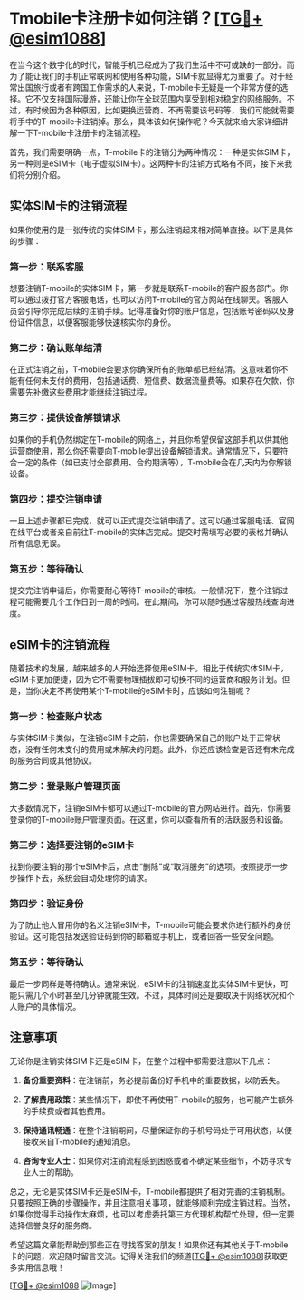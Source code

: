 # Tmobile卡注册卡如何注销？[[TG💪+ @esim1088](https://t.me/s/esim1088)]

在当今这个数字化的时代，智能手机已经成为了我们生活中不可或缺的一部分。而为了能让我们的手机正常联网和使用各种功能，SIM卡就显得尤为重要了。对于经常出国旅行或者有跨国工作需求的人来说，T-mobile卡无疑是一个非常方便的选择。它不仅支持国际漫游，还能让你在全球范围内享受到相对稳定的网络服务。不过，有时候因为各种原因，比如更换运营商、不再需要该号码等，我们可能就需要将手中的T-mobile卡注销掉。那么，具体该如何操作呢？今天就来给大家详细讲解一下T-mobile卡注册卡的注销流程。

首先，我们需要明确一点，T-mobile卡的注销分为两种情况：一种是实体SIM卡，另一种则是eSIM卡（电子虚拟SIM卡）。这两种卡的注销方式略有不同，接下来我们将分别介绍。

## 实体SIM卡的注销流程

如果你使用的是一张传统的实体SIM卡，那么注销起来相对简单直接。以下是具体的步骤：

### 第一步：联系客服
想要注销T-mobile的实体SIM卡，第一步就是联系T-mobile的客户服务部门。你可以通过拨打官方客服电话，也可以访问T-mobile的官方网站在线聊天。客服人员会引导你完成后续的注销手续。记得准备好你的账户信息，包括账号密码以及身份证件信息，以便客服能够快速核实你的身份。

### 第二步：确认账单结清
在正式注销之前，T-mobile会要求你确保所有的账单都已经结清。这意味着你不能有任何未支付的费用，包括通话费、短信费、数据流量费等。如果存在欠款，你需要先补缴这些费用才能继续注销过程。

### 第三步：提供设备解锁请求
如果你的手机仍然绑定在T-mobile的网络上，并且你希望保留这部手机以供其他运营商使用，那么你还需要向T-mobile提出设备解锁请求。通常情况下，只要符合一定的条件（如已支付全部费用、合约期满等），T-mobile会在几天内为你解锁设备。

### 第四步：提交注销申请
一旦上述步骤都已完成，就可以正式提交注销申请了。这可以通过客服电话、官网在线平台或者亲自前往T-mobile的实体店完成。提交时需填写必要的表格并确认所有信息无误。

### 第五步：等待确认
提交完注销申请后，你需要耐心等待T-mobile的审核。一般情况下，整个注销过程可能需要几个工作日到一周的时间。在此期间，你可以随时通过客服热线查询进度。

## eSIM卡的注销流程

随着技术的发展，越来越多的人开始选择使用eSIM卡。相比于传统实体SIM卡，eSIM卡更加便捷，因为它不需要物理插拔即可切换不同的运营商和服务计划。但是，当你决定不再使用某个T-mobile的eSIM卡时，应该如何注销呢？

### 第一步：检查账户状态
与实体SIM卡类似，在注销eSIM卡之前，你也需要确保自己的账户处于正常状态，没有任何未支付的费用或未解决的问题。此外，你还应该检查是否还有未完成的服务合同或其他协议。

### 第二步：登录账户管理页面
大多数情况下，注销eSIM卡都可以通过T-mobile的官方网站进行。首先，你需要登录你的T-mobile账户管理页面。在这里，你可以查看所有的活跃服务和设备。

### 第三步：选择要注销的eSIM卡
找到你要注销的那个eSIM卡后，点击“删除”或“取消服务”的选项。按照提示一步步操作下去，系统会自动处理你的请求。

### 第四步：验证身份
为了防止他人冒用你的名义注销eSIM卡，T-mobile可能会要求你进行额外的身份验证。这可能包括发送验证码到你的邮箱或手机上，或者回答一些安全问题。

### 第五步：等待确认
最后一步同样是等待确认。通常来说，eSIM卡的注销速度比实体SIM卡更快，可能只需几个小时甚至几分钟就能生效。不过，具体时间还是要取决于网络状况和个人账户的具体情况。

## 注意事项

无论你是注销实体SIM卡还是eSIM卡，在整个过程中都需要注意以下几点：

1. **备份重要资料**：在注销前，务必提前备份好手机中的重要数据，以防丢失。
   
2. **了解费用政策**：某些情况下，即使不再使用T-mobile的服务，也可能产生额外的手续费或者其他费用。

3. **保持通讯畅通**：在整个注销期间，尽量保证你的手机号码处于可用状态，以便接收来自T-mobile的通知消息。

4. **咨询专业人士**：如果你对注销流程感到困惑或者不确定某些细节，不妨寻求专业人士的帮助。

总之，无论是实体SIM卡还是eSIM卡，T-mobile都提供了相对完善的注销机制。只要按照正确的步骤操作，并且注意相关事项，就能够顺利完成注销过程。当然，如果你觉得手动操作太麻烦，也可以考虑委托第三方代理机构帮忙处理，但一定要选择信誉良好的服务商。

希望这篇文章能帮助到那些正在寻找答案的朋友！如果你还有其他关于T-mobile卡的问题，欢迎随时留言交流。记得关注我们的频道[[TG💪+ @esim1088](https://t.me/s/esim1088)]获取更多实用信息哦！

[[TG💪+ @esim1088](https://t.me/s/esim1088) ![Image](https://i.postimg.cc/4NQfJmqS/Snipaste-2025-05-13-00-14-12.png)]